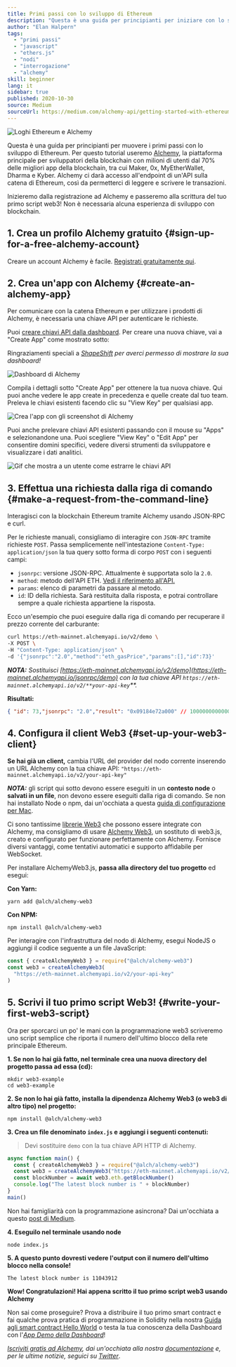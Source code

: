 ```yaml
---
title: Primi passi con lo sviluppo di Ethereum
description: "Questa è una guida per principianti per iniziare con lo sviluppo di Ethereum. Ti guideremo dal lancio di un endpoint API alla formulazione di una richiesta da riga di comando, fino alla scrittura del tuo primo script web3! Non è necessaria alcuna esperienza di sviluppo con le blockchain!"
author: "Elan Halpern"
tags:
  - "primi passi"
  - "javascript"
  - "ethers.js"
  - "nodi"
  - "interrogazione"
  - "alchemy"
skill: beginner
lang: it
sidebar: true
published: 2020-10-30
source: Medium
sourceUrl: https://medium.com/alchemy-api/getting-started-with-ethereum-development-using-alchemy-c3d6a45c567f
---
```


![Loghi Ethereum e Alchemy](./ethereum-alchemy.png)

Questa è una guida per principianti per muovere i primi passi con lo sviluppo di Ethereum. Per questo tutorial useremo [Alchemy](https://alchemyapi.io/), la piattaforma principale per sviluppatori della blockchain con milioni di utenti dal 70% delle migliori app della blockchain, tra cui Maker, 0x, MyEtherWallet, Dharma e Kyber. Alchemy ci darà accesso all'endpoint di un'API sulla catena di Ethereum, così da permetterci di leggere e scrivere le transazioni.

Inizieremo dalla registrazione ad Alchemy e passeremo alla scrittura del tuo primo script web3! Non è necessaria alcuna esperienza di sviluppo con blockchain.

## 1. Crea un profilo Alchemy gratuito {#sign-up-for-a-free-alchemy-account}

Creare un account Alchemy è facile. [Registrati gratuitamente qui](https://dashboard.alchemyapi.io/signup/).

## 2. Crea un'app con Alchemy {#create-an-alchemy-app}

Per comunicare con la catena Ethereum e per utilizzare i prodotti di Alchemy, è necessaria una chiave API per autenticare le richieste.

Puoi [creare chiavi API dalla dashboard](http://dashboard.alchemyapi.io/). Per creare una nuova chiave, vai a "Create App" come mostrato sotto:

Ringraziamenti speciali a [_ShapeShift_](https://shapeshift.com/) _per averci permesso di mostrare la sua dashboard!_

![Dashboard di Alchemy](./alchemy-dashboard.png)

Compila i dettagli sotto "Create App" per ottenere la tua nuova chiave. Qui puoi anche vedere le app create in precedenza e quelle create dal tuo team. Preleva le chiavi esistenti facendo clic su "View Key" per qualsiasi app.

![Crea l'app con gli screenshot di Alchemy](./create-app.png)

Puoi anche prelevare chiavi API esistenti passando con il mouse su "Apps" e selezionandone una. Puoi scegliere "View Key" o "Edit App" per consentire domini specifici, vedere diversi strumenti da sviluppatore e visualizzare i dati analitici.

![Gif che mostra a un utente come estrarre le chiavi API](./pull-api-keys.gif)

## 3. Effettua una richiesta dalla riga di comando {#make-a-request-from-the-command-line}

Interagisci con la blockchain Ethereum tramite Alchemy usando JSON-RPC e curl.

Per le richieste manuali, consigliamo di interagire con `JSON-RPC` tramite richieste `POST`. Passa semplicemente nell'intestazione `Content-Type: application/json` la tua query sotto forma di corpo `POST` con i seguenti campi:

- `jsonrpc`: versione JSON-RPC. Attualmente è supportata solo la `2.0`.
- `method`: metodo dell'API ETH. [Vedi il riferimento all'API.](https://docs.alchemyapi.io/documentation/alchemy-api-reference/json-rpc)
- `params`: elenco di parametri da passare al metodo.
- `id`: ID della richiesta. Sarà restituita dalla risposta, e potrai controllare sempre a quale richiesta appartiene la risposta.

Ecco un'esempio che puoi eseguire dalla riga di comando per recuperare il prezzo corrente del carburante:

```bash
curl https://eth-mainnet.alchemyapi.io/v2/demo \
-X POST \
-H "Content-Type: application/json" \
-d '{"jsonrpc":"2.0","method":"eth_gasPrice","params":[],"id":73}'
```

_**NOTA:** Sostituisci [https://eth-mainnet.alchemyapi.io/v2/demo](https://eth-mainnet.alchemyapi.io/jsonrpc/demo) con la tua chiave API `https://eth-mainnet.alchemyapi.io/v2/**your-api-key`\*\*._

**Risultati:**

```json
{ "id": 73,"jsonrpc": "2.0","result": "0x09184e72a000" // 10000000000000 }
```

## 4. Configura il client Web3 {#set-up-your-web3-client}

**Se hai già un client,** cambia l'URL del provider del nodo corrente inserendo un URL Alchemy con la tua chiave API: `"https://eth-mainnet.alchemyapi.io/v2/your-api-key"`

**_NOTA:_** gli script qui sotto devono essere eseguiti in un **contesto node** o **salvati in un file**, non devono essere eseguiti dalla riga di comando. Se non hai installato Node o npm, dai un'occhiata a questa [guida di configurazione per Mac](https://app.gitbook.com/@alchemyapi/s/alchemy/guides/alchemy-for-macs).

Ci sono tantissime [librerie Web3](https://docs.alchemyapi.io/guides/getting-started#other-web3-libraries) che possono essere integrate con Alchemy, ma consigliamo di usare [Alchemy Web3](https://docs.alchemy.com/reference/api-overview), un sostituto di web3.js, creato e configurato per funzionare perfettamente con Alchemy. Fornisce diversi vantaggi, come tentativi automatici e supporto affidabile per WebSocket.

Per installare AlchemyWeb3.js, **passa alla directory del tuo progetto** ed esegui:

**Con Yarn:**

```
yarn add @alch/alchemy-web3
```

**Con NPM:**

```
npm install @alch/alchemy-web3
```

Per interagire con l'infrastruttura del nodo di Alchemy, esegui NodeJS o aggiungi il codice seguente a un file JavaScript:

```js
const { createAlchemyWeb3 } = require("@alch/alchemy-web3")
const web3 = createAlchemyWeb3(
  "https://eth-mainnet.alchemyapi.io/v2/your-api-key"
)
```

## 5. Scrivi il tuo primo script Web3! {#write-your-first-web3-script}

Ora per sporcarci un po' le mani con la programmazione web3 scriveremo uno script semplice che riporta il numero dell'ultimo blocco della rete principale Ethereum.

**1. Se non lo hai già fatto, nel terminale crea una nuova directory del progetto passa ad essa (cd):**

```
mkdir web3-example
cd web3-example
```

**2. Se non lo hai già fatto, installa la dipendenza Alchemy Web3 (o web3 di altro tipo) nel progetto:**

```
npm install @alch/alchemy-web3
```

**3. Crea un file denominato `index.js` e aggiungi i seguenti contenuti:**

> Devi sostituire `demo` con la tua chiave API HTTP di Alchemy.

```js
async function main() {
  const { createAlchemyWeb3 } = require("@alch/alchemy-web3")
  const web3 = createAlchemyWeb3("https://eth-mainnet.alchemyapi.io/v2/demo")
  const blockNumber = await web3.eth.getBlockNumber()
  console.log("The latest block number is " + blockNumber)
}
main()
```

Non hai famigliarità con la programmazione asincrona? Dai un'occhiata a questo [post di Medium](https://medium.com/better-programming/understanding-async-await-in-javascript-1d81bb079b2c).

**4. Eseguilo nel terminale usando node**

```
node index.js
```

**5. A questo punto dovresti vedere l'output con il numero dell'ultimo blocco nella console!**

```
The latest block number is 11043912
```

**Wow! Congratulazioni! Hai appena scritto il tuo primo script web3 usando Alchemy**

Non sai come proseguire? Prova a distribuire il tuo primo smart contract e fai qualche prova pratica di programmazione in Solidity nella nostra [Guida agli smart contract Hello World](https://docs.alchemyapi.io/tutorials/hello-world-smart-contract) o testa la tua conoscenza della Dashboard con l'[_App Demo della Dashboard_](https://docs.alchemyapi.io/tutorials/demo-app)!

_[Iscriviti gratis ad Alchemy](https://dashboard.alchemyapi.io/signup/), dai un'occhiata alla nostra [documentazione](https://docs.alchemyapi.io/) e, per le ultime notizie, seguici su [Twitter](https://twitter.com/AlchemyPlatform)_.
